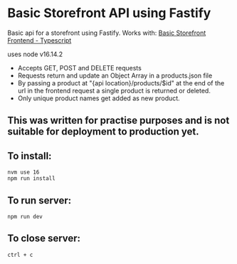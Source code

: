 # Basic Storefront API using Fastify
Basic api for a storefront using Fastify. 
Works with: [Basic Storefront Frontend - Typescript](https://github.com/Ryuker/react-practise-storefront-ts)

uses node v16.14.2
- Accepts GET, POST and DELETE requests
- Requests return and update an Object Array in a products.json file
- By passing a product at "{api location}/products/$id" at the end of the url in the frontend request a single product is returned or deleted.
- Only unique product names get added as new product.


This was written for practise purposes and is not suitable for deployment to production yet.
---

## To install:
~~~
nvm use 16
npm run install
~~~ 


## To run server: 
~~~
npm run dev
~~~
## To close server:
~~~
ctrl + c
~~~

